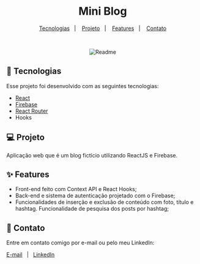 <h1 align="center">Mini Blog</h1>

<p align="center">
  <a href="#-tecnologias">Tecnologias</a>&nbsp;&nbsp;&nbsp;|&nbsp;&nbsp;&nbsp;
  <a href="#-projeto">Projeto</a>&nbsp;&nbsp;&nbsp;|&nbsp;&nbsp;&nbsp;
  <a href="#-features">Features</a>&nbsp;&nbsp;&nbsp;|&nbsp;&nbsp;&nbsp;
  <a href="#-contato">Contato</a>
</p>

<br>

<p align="center">
  <img alt="Readme" title="Readme" src="./github/Mini_Blog.gif"/>
</p>

## 🚀 Tecnologias

Esse projeto foi desenvolvido com as seguintes tecnologias:

- [React](https://reactjs.org)
- [Firebase](https://firebase.google.com/?hl=pt)
- [React Router](https://reactrouter.com/en/main)
- Hooks

## 💻 Projeto

Aplicação web que é um blog fictício utilizando ReactJS e Firebase.

## ✨ Features

- Front-end feito com Context API e React Hooks;
- Back-end e sistema de autenticação projetado com o Firebase;
- Funcionalidades de inserção e exclusão de conteúdo com foto, título e hashtag. Funcionalidade de pesquisa dos posts por hashtag;

## 📲 Contato

Entre em contato comigo por e-mail ou pelo meu LinkedIn:

<a href="mailto:marcelodoehnert@hotmail.com">E-mail</a>&nbsp;&nbsp;&nbsp;|&nbsp;&nbsp;&nbsp;<a href="https://www.linkedin.com/in/marcelo-doehnert-cordeiro/">LinkedIn</a>